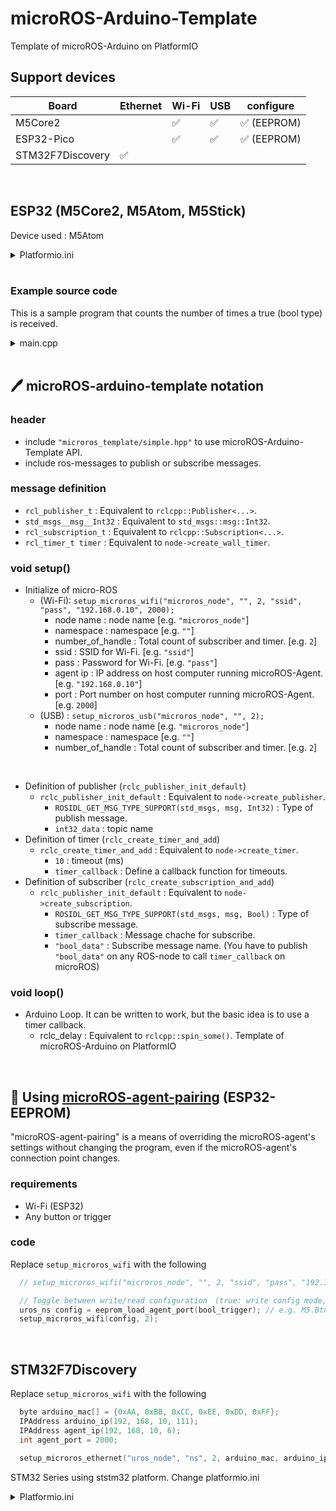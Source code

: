 # microROS-Arduino-Template

Template of microROS-Arduino on PlatformIO

## Support devices

| Board | Ethernet | Wi-Fi | USB | configure |
| --- | --- | --- | --- | --- |
| M5Core2 | | ✅ | ✅ | ✅ (EEPROM) |
| ESP32-Pico | | ✅ | ✅ | ✅ (EEPROM) |
| STM32F7Discovery | ✅ | | | |

<br>

## ESP32 (M5Core2, M5Atom, M5Stick)

Device used : M5Atom

<details>
<summary>Platformio.ini</summary>

```ini
;; ==========================================================================
;;                      ESP32, ESP32-Pico Wi-Fi Model
;; ==========================================================================
[env:microros-template]
platform = https://github.com/platformio/platform-espressif32.git#feature/arduino-upstream
; board = m5stack-core2
board = m5stick-c ;; m5stick-c or m5atom
framework = arduino

monitor_speed = 115200
upload_speed = 115200
upload_device = /dev/ttyUSB0

lib_deps =
;; m5core2 ---------------------------------------------------------------
    ; m5stack/M5Core2@^0.1.0
;; m5stick-c -------------------------------------------------------------
    ; m5stack/M5StickCPlus@^0.0.5
;; m5atom ----------------------------------------------------------------
    m5stack/M5Atom@^0.0.9
    fastled/FastLED@^3.5.0

;; microros ---------------------------------------------------------------
    https://github.com/micro-ROS/micro_ros_arduino.git

build_flags =
    -L ./.pio/libdeps/esp32dev/micro_ros_arduino/src/esp32/
    -l microros
    -D ESP32

platform_packages =
  toolchain-xtensa32 @ ~2.80400.0
  framework-arduinoespressif32@https://github.com/espressif/arduino-esp32.git#2.0.2
```

</details>

<br>

### Example source code

This is a sample program that counts the number of times a true (bool type) is received.

<details>
<summary>main.cpp</summary>

```c++
#include <Arduino.h>
#include <M5Atom.h>

// microros definition =====================================================
// ### header
#include "microros_template/simple.hpp"
#include <std_msgs/msg/bool.h>
#include <std_msgs/msg/int32.h>

extern rclc_executor_t executor;
extern rclc_support_t support;
extern rcl_allocator_t allocator;
extern rcl_node_t node;

// ### message definition
rcl_publisher_t publisher;
std_msgs__msg__Int32 msg_int32;

rcl_subscription_t subscription;
std_msgs__msg__Bool msg_bool;
rcl_timer_t timer;
// ==========================================================================

unsigned int counter = 0;

// subscription callback ("/bool_data", "std_msgs/msg/bool") ================
void bool_callback(const void *msgin)
{
  const std_msgs__msg__Bool *_msg = (const std_msgs__msg__Bool *)msgin;
  counter += _msg->data;
}

// timer callback (10ms) ====================================================
void timer_callback(rcl_timer_t *timer, int64_t last_call_time)
{
  (void)last_call_time; (void)timer;

  msg_int32.data = counter;
  rcl_publish(&publisher, &msg_int32, NULL);
}

// setup micro_ros_arduino ===============================================
// ### setup
void setup()
{
  setup_microros_usb("microros_node", "", 2);
  // setup_microros_wifi("microros_node", "", 2, "ssid", "pass", "192.168.0.10", 2000);

  rclc_publisher_init_default(&publisher, &node, ROSIDL_GET_MSG_TYPE_SUPPORT(std_msgs, msg, Int32), "int32_data");

  rclc_create_timer_and_add(&timer, 10, timer_callback);
  rclc_create_subscription_and_add(&subscription, ROSIDL_GET_MSG_TYPE_SUPPORT(std_msgs, msg, Bool), &msg_bool, &bool_callback, "bool_data");
}

void loop()
{
  rclc_delay(10);
}

```
</details>

<br>

## 🖊️ microROS-arduino-template notation

### header
- include `"microros_template/simple.hpp"` to use microROS-Arduino-Template API.
- include ros-messages to publish or subscribe messages.

### message definition
- `rcl_publisher_t` : Equivalent to `rclcpp::Publisher<...>`.
- `std_msgs__msg__Int32` : Equivalent to `std_msgs::msg::Int32`.
- `rcl_subscription_t` : Equivalent to `rclcpp::Subscription<...>`.
- `rcl_timer_t timer` : Equivalent to `node->create_wall_timer`.

### void setup()
- Initialize of micro-ROS
  - (Wi-Fi): `setup_microros_wifi("microros_node", "", 2, "ssid", "pass", "192.168.0.10", 2000);`
    - node name : node name [e.g. `"microros_node"`]
    - namespace : namespace [e.g. `""`]
    - number_of_handle : Total count of subscriber and timer. [e.g. `2`]
    - ssid : SSID for Wi-Fi. [e.g. `"ssid"`]
    - pass : Password for Wi-Fi. [e.g. `"pass"`]
    - agent ip : IP address on host computer running microROS-Agent. [e.g. `"192.168.0.10"`]
    - port : Port number on host computer running microROS-Agent. [e.g. `2000`]
  - (USB) : `setup_microros_usb("microros_node", "", 2);`
    - node name : node name [e.g. `"microros_node"`]
    - namespace : namespace [e.g. `""`]
    - number_of_handle : Total count of subscriber and timer. [e.g. `2`]

<br>

- Definition of publisher (`rclc_publisher_init_default`)
  - `rclc_publisher_init_default` : Equivalent to `node->create_publisher`.
    - `ROSIDL_GET_MSG_TYPE_SUPPORT(std_msgs, msg, Int32)` : Type of publish message.
    - `int32_data` : topic name
- Definition of timer (`rclc_create_timer_and_add`)
  - `rclc_create_timer_and_add` : Equivalent to `node->create_timer`.
    - `10` : timeout (ms)
    - `timer_callback` : Define a callback function for timeouts.
- Definition of subscriber (`rclc_create_subscription_and_add`)
  - `rclc_publisher_init_default` : Equivalent to `node->create_subscription`.
    - `ROSIDL_GET_MSG_TYPE_SUPPORT(std_msgs, msg, Bool)` : Type of subscribe message.
    - `timer_callback` : Message chache for subscribe.
    - `"bool_data"` : Subscribe message name. (You have to publish `"bool_data"` on any ROS-node to call `timer_callback` on microROS)

### void loop()
- Arduino Loop. It can be written to work, but the basic idea is to use a timer callback.
  - rclc_delay : Equivalent to `rclcpp::spin_some()`.
Template of microROS-Arduino on PlatformIO

<br>

## 🔧 Using [microROS-agent-pairing](https://github.com/NITKK-ROS-Team/microROS-agent-pairing) (ESP32-EEPROM)

"microROS-agent-pairing" is a means of overriding the microROS-agent's settings without changing the program, even if the microROS-agent's connection point changes.

### requirements

- Wi-Fi (ESP32)
- Any button or trigger

### code

Replace `setup_microros_wifi` with the following

```c++
  // setup_microros_wifi("microros_node", "", 2, "ssid", "pass", "192.168.0.10", 2000);

  // Toggle between write/read configuration　(true: write config mode, false: load config mode)
  uros_ns config = eeprom_load_agent_port(bool_trigger); // e.g. M5.Btn.isPressed()
  setup_microros_wifi(config, 2);
```

<br>

## STM32F7Discovery

Replace `setup_microros_wifi` with the following

```c++
  byte arduino_mac[] = {0xAA, 0xBB, 0xCC, 0xEE, 0xDD, 0xFF};
  IPAddress arduino_ip(192, 168, 10, 111);
  IPAddress agent_ip(192, 168, 10, 6);
  int agent_port = 2000;

  setup_microros_ethernet("uros_node", "ns", 2, arduino_mac, arduino_ip, agent_ip, agent_port);
```

STM32 Series using ststm32 platform. Change platformio.ini

<details>
<summary>Platformio.ini</summary>

```ini
;; ==========================================================================
;;                       STM32F4, F7 Ethernet Model
;; ==========================================================================

[env:disco_f746ng]
platform = ststm32
board = disco_f746ng
framework = arduino

monitor_speed = 115200
upload_speed = 115200
upload_device = /dev/ttyUSB0

lib_deps =

;; microros ---------------------------------------------------------------
    https://github.com/NITKK-ROS-Team/micro_ros_arduino
    stm32duino/STM32Ethernet@^1.3.0
    stm32duino/STM32duino LwIP@^2.1.2

build_flags =
    -L ./.pio/libdeps/disco_f746ng/micro_ros_arduino/src/cortex-m4/
    -l microros

```
</details>